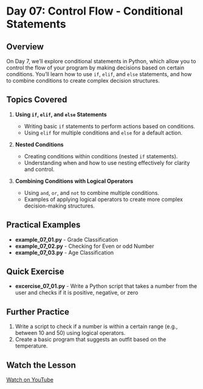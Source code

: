 # Day 07: Control Flow - Conditional Statements

## Overview
On Day 7, we’ll explore conditional statements in Python, which allow you to control the flow of your program by making decisions based on certain conditions. You’ll learn how to use `if`, `elif`, and `else` statements, and how to combine conditions to create complex decision structures.

## Topics Covered
1. **Using `if`, `elif`, and `else` Statements**
   - Writing basic `if` statements to perform actions based on conditions.
   - Using `elif` for multiple conditions and `else` for a default action.

2. **Nested Conditions**
   - Creating conditions within conditions (nested `if` statements).
   - Understanding when and how to use nesting effectively for clarity and control.

3. **Combining Conditions with Logical Operators**
   - Using `and`, `or`, and `not` to combine multiple conditions.
   - Examples of applying logical operators to create more complex decision-making structures.

## Practical Examples
- **example_07_01.py** - Grade Classification
- **example_07_02.py** - Checking for Even or odd Number
- **example_07_03.py** - Age Classification

## Quick Exercise
- **excercise_07_01.py** - Write a Python script that takes a number from the user and checks if it is positive, negative, or zero

## Further Practice
1. Write a script to check if a number is within a certain range (e.g., between 10 and 50) using logical operators.
2. Create a basic program that suggests an outfit based on the temperature.

## Watch the Lesson
[Watch on YouTube](https://www.youtube.com/sample_link)

